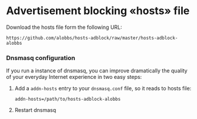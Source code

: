 # Advertisement blocking «hosts» file
Download the hosts file form the following URL:

```
https://github.com/alobbs/hosts-adblock/raw/master/hosts-adblock-alobbs
```

### Dnsmasq configuration
If you run a instance of dnsmasq, you can improve dramatically the quality of your everyday Internet experience in two easy steps:

1. Add a `addn-hosts` entry to your `dnsmasq.conf` file, so it reads to hosts file:
   ```
   addn-hosts=/path/to/hosts-adblock-alobbs
   ```
2. Restart dnsmasq

